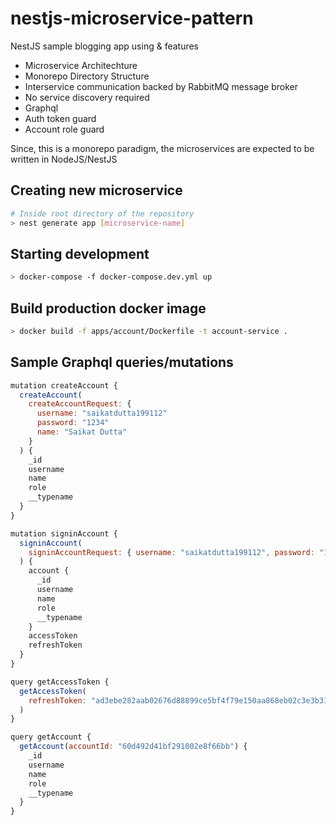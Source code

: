 # nestjs-microservice-pattern

NestJS sample blogging app using & features

- Microservice Architechture
- Monorepo Directory Structure
- Interservice communication backed by RabbitMQ message broker
- No service discovery required
- Graphql
- Auth token guard
- Account role guard

Since, this is a monorepo paradigm, the microservices are expected to be written in NodeJS/NestJS

## Creating new microservice

```sh
# Inside root directory of the repository
> nest generate app [microservice-name]
```

## Starting development

```sh
> docker-compose -f docker-compose.dev.yml up
```

## Build production docker image

```sh
> docker build -f apps/account/Dockerfile -t account-service .
```

## Sample Graphql queries/mutations

```javascript
mutation createAccount {
  createAccount(
    createAccountRequest: {
      username: "saikatdutta199112"
      password: "1234"
      name: "Saikat Dutta"
    }
  ) {
    _id
    username
    name
    role
    __typename
  }
}

mutation signinAccount {
  signinAccount(
    signinAccountRequest: { username: "saikatdutta199112", password: "1234" }
  ) {
    account {
      _id
      username
      name
      role
      __typename
    }
    accessToken
    refreshToken
  }
}

query getAccessToken {
  getAccessToken(
    refreshToken: "ad3ebe282aab02676d88899ce5bf4f79e150aa868eb02c3e3b318bd15f754abc1934a0443026edbf"
  )
}

query getAccount {
  getAccount(accountId: "60d492d41bf291002e8f66bb") {
    _id
    username
    name
    role
    __typename
  }
}

```
